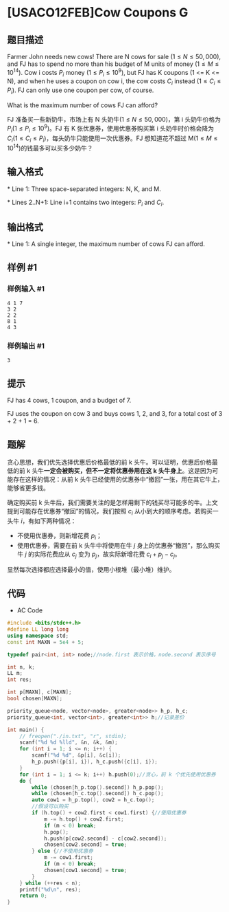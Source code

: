 # [USACO12FEB]Cow Coupons G

## 题目描述

Farmer John needs new cows! There are N cows for sale ($1 \leq N \leq 50,000$), and FJ has to spend no more than his budget of M units of money ($1 \leq M \leq 10^{14}$). Cow i costs $P_i$ money ($1 \leq P_i \leq 10^9$), but FJ has K coupons (1 <= K <= N), and when he uses a coupon on cow i, the cow costs $C_i$ instead ($1 \leq C_i \leq P_i$). FJ can only use one coupon per cow, of course.

What is the maximum number of cows FJ can afford?

FJ 准备买一些新奶牛，市场上有 N 头奶牛($1 \leq N \leq 50,000$)，第 i 头奶牛价格为 $P_i$($1 \leq P_i \leq 10^9$)。FJ 有 K 张优惠券，使用优惠券购买第 i 头奶牛时价格会降为 $C_i$($1 \leq C_i \leq P_i$)，每头奶牛只能使用一次优惠券。FJ 想知道花不超过 M($1 \leq M \leq 10^{14}$)的钱最多可以买多少奶牛？

## 输入格式

\* Line 1: Three space-separated integers: N, K, and M.

\* Lines 2..N+1: Line i+1 contains two integers: $P_i$ and $C_i$.

## 输出格式

\* Line 1: A single integer, the maximum number of cows FJ can afford.

## 样例 #1

### 样例输入 #1

```
4 1 7
3 2
2 2
8 1
4 3
```

### 样例输出 #1

```
3
```

## 提示

FJ has 4 cows, 1 coupon, and a budget of 7.

FJ uses the coupon on cow 3 and buys cows 1, 2, and 3, for a total cost of 3 + 2 + 1 = 6.

## 题解

贪心思想，我们优先选择优惠后价格最低的前 k 头牛。可以证明，优惠后价格最低的前 k 头牛**一定会被购买，但不一定将优惠券用在这 k 头牛身上**。这是因为可能存在这样的情况：从前 k 头牛已经使用的优惠券中“撤回”一张，用在其它牛上，能够省更多钱。

确定购买前 k 头牛后，我们需要关注的是怎样用剩下的钱买尽可能多的牛。上文提到可能存在优惠券“撤回”的情况，我们按照 $c_i$ 从小到大的顺序考虑。若购买一头牛 $i$，有如下两种情况：

- 不使用优惠券，则新增花费 $p_i$；
- 使用优惠券，需要在前 k 头牛中将使用在牛 $j$ 身上的优惠券“撤回”，那么购买牛 $j$ 的实际花费应从 $c_j$ 变为 $p_j$，故实际新增花费 $c_i + p_j - c_j$。

显然每次选择都应选择最小的值，使用小根堆（最小堆）维护。

## 代码

- AC Code

```c++
#include <bits/stdc++.h>
#define LL long long
using namespace std;
const int MAXN = 5e4 + 5;

typedef pair<int, int> node;//node.first 表示价格，node.second 表示序号

int n, k;
LL m;
int res;

int p[MAXN], c[MAXN];
bool chosen[MAXN];

priority_queue<node, vector<node>, greater<node>> h_p, h_c;
priority_queue<int, vector<int>, greater<int>> h;//记录差价

int main() {
    // freopen("./in.txt", "r", stdin);
    scanf("%d %d %lld", &n, &k, &m);
    for (int i = 1; i <= n; i++) {
        scanf("%d %d", &p[i], &c[i]);
        h_p.push({p[i], i}), h_c.push({c[i], i});
    }
    for (int i = 1; i <= k; i++) h.push(0);//贪心，前 k 个优先使用优惠券
    do {
        while (chosen[h_p.top().second]) h_p.pop();
        while (chosen[h_c.top().second]) h_c.pop();
        auto cow1 = h_p.top(), cow2 = h_c.top();
        //假设可以购买
        if (h.top() + cow2.first < cow1.first) {//使用优惠券
            m -= h.top() + cow2.first;
            if (m < 0) break;
            h.pop();
            h.push(p[cow2.second] - c[cow2.second]);
            chosen[cow2.second] = true;
        } else {//不使用优惠券
            m -= cow1.first;
            if (m < 0) break;
            chosen[cow1.second] = true;
        }
    } while (++res < n);
    printf("%d\n", res);
    return 0;
}
```

